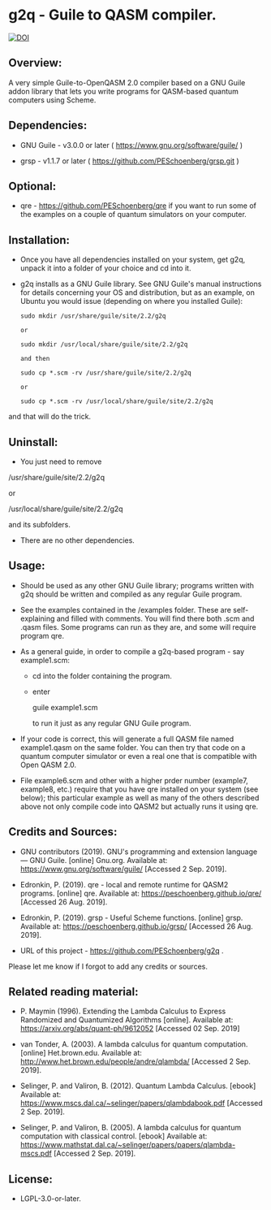 # g2q - Guile to QASM compiler.

[![DOI](https://zenodo.org/badge/159570670.svg)](https://zenodo.org/badge/latestdoi/159570670)


## Overview:

A very simple Guile-to-OpenQASM 2.0 compiler based on a GNU Guile addon library
that lets you write programs for QASM-based quantum computers using Scheme.


## Dependencies:

* GNU Guile - v3.0.0 or later ( https://www.gnu.org/software/guile/ )

* grsp - v1.1.7 or later ( https://github.com/PESchoenberg/grsp.git )


## Optional:

* qre - https://github.com/PESchoenberg/qre if you want to run some of the
examples on a couple of quantum simulators on your computer.


## Installation:

* Once you have all dependencies installed on your system, get g2q, unpack 
it into a folder of your choice and cd into it.

* g2q installs as a GNU Guile library. See GNU Guile's manual instructions for
details concerning your OS and distribution, but as an example, on Ubuntu you
would issue (depending on where you installed Guile):

      sudo mkdir /usr/share/guile/site/2.2/g2q

      or

      sudo mkdir /usr/local/share/guile/site/2.2/g2q

      and then 

      sudo cp *.scm -rv /usr/share/guile/site/2.2/g2q

      or

      sudo cp *.scm -rv /usr/local/share/guile/site/2.2/g2q

and that will do the trick.


## Uninstall:

* You just need to remove

/usr/share/guile/site/2.2/g2q

or

/usr/local/share/guile/site/2.2/g2q

and its subfolders.

* There are no other dependencies.


## Usage:

* Should be used as any other GNU Guile library; programs written with g2q
should be written and compiled as any regular Guile program.

* See the examples contained in the /examples folder. These are self-explaining
and filled with comments. You will find there both .scm and .qasm files. Some
programs can run as they are, and some will require program qre.

* As a general guide, in order to compile a g2q-based program - say example1.scm:

  * cd into the folder containing the program.

  * enter

    guile example1.scm

    to run it just as any regular GNU Guile program.

* If your code is correct, this will generate a full QASM file named
example1.qasm on the same folder. You can then try that code on a quantum
computer simulator or even a real one that is compatible with Open QASM 2.0.

* File example6.scm and other with a higher prder number (example7, example8,
etc.) require that you have qre installed on your system (see below); this
particular example as well as many of the others described above not only
compile code into QASM2 but actually runs it using qre.


## Credits and Sources:

* GNU contributors (2019). GNU's programming and extension language — GNU
Guile. [online] Gnu.org. Available at: https://www.gnu.org/software/guile/
[Accessed 2 Sep. 2019].

* Edronkin, P. (2019). qre - local and remote runtime for QASM2 programs.
[online] qre. Available at: https://peschoenberg.github.io/qre/
[Accessed 26 Aug. 2019].

* Edronkin, P. (2019). grsp - Useful Scheme functions. [online] grsp.
Available at: https://peschoenberg.github.io/grsp/ [Accessed 26 Aug. 2019].

* URL of this project - https://github.com/PESchoenberg/g2q .

Please let me know if I forgot to add any credits or sources.


## Related reading material:

* P. Maymin (1996). Extending the Lambda Calculus to Express Randomized and
Quantumized Algorithms [online]. Available at:
https://arxiv.org/abs/quant-ph/9612052 [Accessed 02 Sep. 2019]

* van Tonder, A. (2003). A lambda calculus for quantum computation. [online]
Het.brown.edu. Available at:
http://www.het.brown.edu/people/andre/qlambda/ [Accessed 2 Sep. 2019].

* Selinger, P. and Valiron, B. (2012). Quantum Lambda Calculus. [ebook]
Available at: https://www.mscs.dal.ca/~selinger/papers/qlambdabook.pdf
[Accessed 2 Sep. 2019].

* Selinger, P. and Valiron, B. (2005). A lambda calculus for quantum
computation with classical control. [ebook] Available at:
https://www.mathstat.dal.ca/~selinger/papers/papers/qlambda-mscs.pdf
[Accessed 2 Sep. 2019].


## License:

* LGPL-3.0-or-later.


